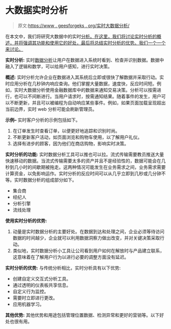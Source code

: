 # 大数据实时分析

> 原文:[https://www . geesforgeks . org/实时大数据分析/](https://www.geeksforgeeks.org/real-time-analytics-in-big-data/)

在本文中，我们将研究大数据中的实时[分析。在这里，我们将讨论实时分析的概述，并将强调其功能和使用它的好处，最后将总结实时分析的优势。我们一个一个来讨论。](https://www.geeksforgeeks.org/data-analytics-and-its-type/)

**实时分析:**
实时[数据分析](https://www.geeksforgeeks.org/how-do-companies-use-big-data-analytics-in-real-world/)让用户在数据进入系统时看到、检查并识别数据。数据中融入了逻辑和数学，可以给用户感知，进行实时决策。

**概述:**
实时分析允许企业在数据进入其系统后立即或很快了解数据并采取行动。实时应用分析在几秒钟内响应查询。他们掌握大量数据，速度快，反应时间短。例如，实时大数据分析使用金融数据库中的数据来通知交易决策。分析可以按需进行，也可以不间断进行。当用户请求时，按需通知结果。随着事件的发生，用户可以不断更新，并且可以被编程为自动响应某些事件。例如，如果页面加载呈现超出当前边界，实时 web 分析可能会刷新管理员。

**示例–**
实时客户分析的示例包括如下。

1.  在订单发生时查看订单，以便更好地追踪和识别时尚。
2.  不断更新客户活动，如页面浏览和购物车使用，以了解用户礼仪。
3.  选择有进步的顾客，因为他们在商店购物，影响实时决策。

**实时分析的功能:**
实时数据分析工具可以推也可以拉。流式传输需要教员推送大量快速移动的数据。当流式传输需要太多的资产并且不是经验性的，数据可能会在几秒到几小时的间歇期被拖走。这两种情况可能发生在业务需求之间，业务需求需要计算资金，以免影响运作。实时分析的反应时间可以从几乎立即到几秒或几分钟不等。实时数据分析的组成部分如下。

*   集合商
*   经纪人
*   分析引擎
*   流线处理

**使用实时分析的优势:**

1.  动量是实时数据分析的主要好处。在数据到达和处理之间，企业必须等待访问数据的时间越少，企业就可以利用数据洞察力做出改变，并对关键决策采取行动。
2.  类似地，实时数据分析小工具让公司看到用户如何在解放时与产品建立联系，这意味着在了解用户行为以进行必要的调整方面没有延迟。

**实时分析的优势:**
与传统分析相比，实时分析具有以下优势:

*   创建自定义交互式分析工具。
*   通过透明的仪表板共享信息。
*   自定义行为监控。
*   需要时立即进行更改。
*   应用机器学习。

**其他优势:**
其他优势和用途包括管理位置数据、检测异常和更好的营销等。以下好处也很有用。